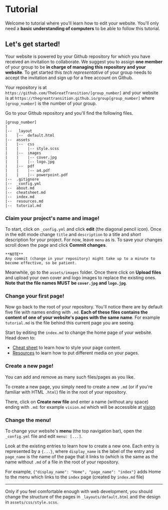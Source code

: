 # Tutorial

Welcome to tutorial where you'll learn how to edit your website. You'll only need a **basic understanding of computers** to be able to follow this tutorial.

## Let's get started!

Your website is powered by your Github repository for which you have received an invitation to collaborate. We suggest you to assign **one member** of your group to be **in charge of managing this repository and your website**. To get started this _tech representative_ of your group needs to accept the invitation and sign up for a free account on Github.


Your repository is at `https://github.com/TheGreatTransition/[group_number]` and your website is at `https://thegreattransition.github.io/group[group_number]` where `[group_number]` is the number of your group.


Go to your Github repository and you'll find the following files.
```
[group_number]
|
|--  _layout
|    |--  default.html
|--  assets
|    |--  css
|    |    |-- style.scss
|    |--  images
|    |    |-- cover.jpg
|    |    |-- logo.jpg
|    |--  pdf
|    |    |-- a4.pdf
|    |    |-- powerpoint.pdf
|--  .gitignore
|--  _config.yml
|--  about.md
|--  cheatsheet.md
|--  index.md
|--  resources.md
|--  tutorial.md
```

### Claim your project's name and image!
To start, click on `_config.yml` and click **edit** (the diagonal pencil icon). Once in the edit mode change `title` and `description` to a title and _short_ description for your project. For now, leave `menu` as is. To save your changes scroll down the page and click **Commit changes**.

```
**NOTE**
Any commit (change in your repository) might take up to a minute to
become effective, so be patient.
```

Meanwhile, go to the `assets/images` folder. Once there click on **Upload files** and upload your own cover and logo images to replace the existing ones. **Note that the file names MUST be `cover.jpg` and `logo.jpg`**.


### Change your first page!

Now go back to the root of your repository. You'll notice there are by default five file with names ending with `.md`. **Each of these files contains the content of one of your website's pages with the same name**. For example `tutorial.md` is the file behind this current page you are seeing.

Start by editing the `index.md` to change the home page of your website. Head down to:
*   [Cheat sheet](cheatsheet) to learn how to style your page content.
*   [Resources](resources) to learn how to put different media on your pages.



### Create a new page!

You can add and remove as many such files/pages as you like.

To create a new page, you simply need to create a new `.md` (or if you're familiar with HTML `.html`) file in the root of your repository.

There, click on **Create new file** and enter a name (without any space) ending with `.md`: for example `vision.md` which will be accessible at [vision](vision)


### Change the menu!

To change your website's **menu** (the top navigation bar), open the `_config.yml` file and edit `menu: [...]`.

Look at the existing entries to learn how to create a new one. Each entry is represented by a `{...}`, where `display_name` is the label of the entry and `page_name` is the name of the page that it links to (which is the same as the name without `.md` of a file in the root of your repository.

For example, `{"display_name": "Home", "page_name": "index"}` adds Home to the menu which links to the `index` page (created by `index.md` file)


* * *
Only if you feel comfortable enough with web development, you should change the structure of the pages in `_layouts/default.html` and the design in `assets/css/style.scss`.
